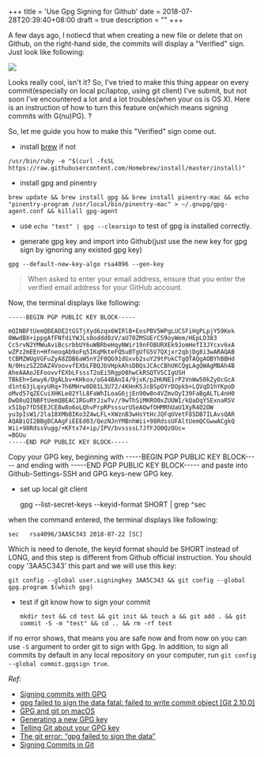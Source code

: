 +++
title = 'Use Gpg Signing for Github'
date = 2018-07-28T20:39:40+08:00
draft = true
description = ""
+++

A few days ago, I notiecd that when creating a new file or delete that on Github,  on the right-hand side, the commits will display a "Verified" sign. Just look like following:

![](https://blog-d0zingcat.oss-cn-hangzhou.aliyuncs.com/gpg-sign.png) 

Looks really cool, isn't it? So, I've tried to make this thing appear on every commit(especially on local pc/laptop, using git client) I've submit, but not soon I've encountered a lot and a lot troubles(when your os is OS X). Here is an instruction of how to turn this feature on(which means signing commits with G(nu)PG). 
?

So, let me guide you how to make this "Verified" sign come out.

- install [brew](https://brew.sh/) if not

`/usr/bin/ruby -e "$(curl -fsSL https://raw.githubusercontent.com/Homebrew/install/master/install)"`

- install gpg and pinentry

`brew update && brew install gpg && brew install pinentry-mac && echo "pinentry-program /usr/local/bin/pinentry-mac" > ~/.gnupg/gpg-agent.conf && killall gpg-agent`

- use `echo "test" | gpg --clearsign` to test of gpg is installed correctly.


- generate gpg key and import into Github(just use the new key for gpg sign by ignoring any existed gpg key)

`gpg --default-new-key-algo rsa4096 --gen-key`

> When asked to enter your email address, ensure that you enter the verified email address for your GitHub account.

Now, the terminal displays like following:
```
-----BEGIN PGP PUBLIC KEY BLOCK-----

mQINBFtUemQBEADE2tGSTjXyd6zqx6WIRlB+EosPBV5WPgLUCSFiHgPLpjY59Kek
0WwdBX+ippgAfFNfdiYWJLs0oddd8zV/aU70ZMSUErCS9oyWem/HEpLO383
CcSrvN2YMWuAviBcsrbbUY6uWBRbeHqyNWir19nFOBURXEk9JomHefI3JYcxv6xA
wZPz2mEEn+HfneoqAb9oFq5IKqMkteFQ5uBTgUfG5V7QXjxr2qbjDg8i3wARAQAB
tCBMZWUgVGFuZyA8ZDB6aW5nY2F0QG91dGxvb2suY29tPokCTgQTAQgAOBYhBBHd
N/0HszSZ2DAZ4VoovvfEXbLFBQJbVHpkAhsDBQsJCAcCBhUKCQgLAgQWAgMBAh4B
AheAAAoJEFoovvfEXbLFsssT2oEi5RgpO8hwCkRSQTVSCIgUSH
TBkEh+Sewy6/DgALbv+KHkox/oG44BAnI4/9jxK/p2HUNE1rP2VnWw50kZyOcGcA
d1nt63jLqxyURq+7h6MHrw0D81L3U72/4KHnK5JcBSpOYrDOpkb+LQVqD1hYKpoD
oMvd57qZECuiXHKLe82YlL8FaWhILoaG6jjEn90w8n4VZmvOyI39FaBgALTL4nH0
DwO8uQINBFtUemQBEAC1RGuRYJiwTv//9wThSiMKRO0xZUUWI/kQaDqYSExnaRSV
x51bp7fD5EEJCE8w8o6oLQhvPrpRPsssurUSeAOwfOHMRhUaU1XyR4O2OW
yu3pIsW1/2la18XMbBIKo3Z4wLFL+XWznB3wHsYtHcJQFqUVetF85DB7ILAvsQAR
AQABiQI2BBgBCAAgFiEEEd03/QezNJnYMBnhWii+98RdssUFAltUemQCGwwACgkQ
Wii+98RdssVugg/+KFtx74+ip/IPV/bvssssL7JfFJO0QzOUc=
=BGUu
-----END PGP PUBLIC KEY BLOCK-----
```

Copy your GPG key, beginning with -----BEGIN PGP PUBLIC KEY BLOCK----- and ending with -----END PGP PUBLIC KEY BLOCK----- and paste into Github-Settings-SSH and GPG keys-new GPG key.

- set up local git client 


    gpg --list-secret-keys --keyid-format SHORT | grep ^sec

when the command entered, the terminal displays like following:

    sec   rsa4096/3AA5C343 2018-07-22 [SC]

Which is need to denote, the keyid format should be SHORT instead of LONG, and this step is different from Github official instruction. You should copy '3AA5C343' this part and we will use this key:

`git config --global user.signingkey 3AA5C343 && git config --global gpg.program $(which gpg)`


- test if git know how to sign your commit

    `mkdir test && cd test && git init && touch a && git add . && git commit -S -m "test" && cd .. && rm -rf test`

if no error shows, that means you are safe now and from now on you can use `-S` argument to order git to sign with Gpg. In addition, to sign all commits by default in any local repository on your computer, run `git config --global commit.gpgsign true`.

*Ref:* 

- [Signing commits with GPG](https://help.github.com/articles/signing-commits-with-gpg/)
- [gpg failed to sign the data fatal: failed to write commit object [Git 2.10.0]](https://stackoverflow.com/questions/39494631/gpg-failed-to-sign-the-data-fatal-failed-to-write-commit-object-git-2-10-0/39626266)
- [GPG and git on macOS](https://gist.github.com/danieleggert/b029d44d4a54b328c0bac65d46ba4c65)
- [Generating a new GPG key](https://help.github.com/articles/generating-a-new-gpg-key/)
- [Telling Git about your GPG key](https://help.github.com/articles/telling-git-about-your-gpg-key/)
- [The git error: “gpg failed to sign the data”](https://ducfilan.wordpress.com/2017/03/10/the-git-error-gpg-failed-to-sign-the-data/comment-page-1/)
- [Signing Commits in Git](https://nathanielhoag.com/blog/2016/09/05/signing-commits-in-git/)


